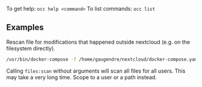 To get help: `occ help <command>`
To list commands: `occ list`

## Examples
Rescan file for modifications that happened outside nextcloud (e.g. on the filesystem directly).

```bash
/usr/bin/docker-compose -f /home/gaugendre/nextcloud/docker-compose.yaml exec --user www-data nextcloud php occ files:scan -p gaugendre/files/Photos
```

Calling `files:scan` without arguments will scan all files for all users. This may take a very long time.
Scope to a user or a path instead.
